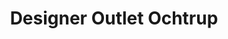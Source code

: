 ---
title: "Designer Outlet Ochtrup"
url: /ochtrup/designer-outlet-ochtrup/
shop: Einkaufszentrum
---